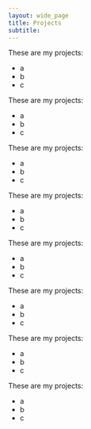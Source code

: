 ```yaml
---
layout: wide_page
title: Projects
subtitle:
---
```


These are my projects:

 - a
 - b
 - c

These are my projects:

 - a
 - b
 - c



These are my projects:

 - a
 - b
 - c


These are my projects:

 - a
 - b
 - c


These are my projects:

 - a
 - b
 - c


These are my projects:

 - a
 - b
 - c


These are my projects:

 - a
 - b
 - c


These are my projects:

 - a
 - b
 - c


